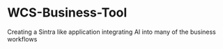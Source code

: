 # WCS-Business-Tool
Creating a Sintra like application integrating AI into many of the business workflows

